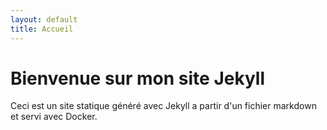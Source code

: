 ```yaml
---
layout: default
title: Accueil
---
```


# Bienvenue sur mon site Jekyll

Ceci est un site statique généré avec Jekyll a partir d'un fichier markdown et servi avec Docker.



